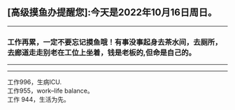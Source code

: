 ## [高级摸鱼办提醒您]:今天是2022年10月16日周日。
---
### 工作再累，一定不要忘记摸鱼哦！有事没事起身去茶水间，去厕所，去廊道走走别老在工位上坐着，钱是老板的,但命是自己的。
---
---
工作996，生病ICU.  
工作955，work–life balance。  
工作 944，生活为先。